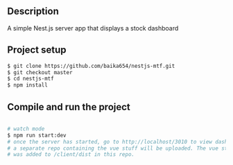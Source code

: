 
## Description

A simple Nest.js server app that displays a stock dashboard

## Project setup

```bash
$ git clone https://github.com/baika654/nestjs-mtf.git
$ git checkout master
$ cd nestjs-mtf
$ npm install
```

## Compile and run the project

```bash

# watch mode
$ npm run start:dev
# once the server has started, go to http://localhost/3010 to view dashboard
# a separate repo containing the vue stuff will be uploaded. The vue stuff was previously compiled and the output in dist
# was added to /client/dist in this repo.

